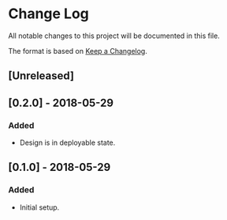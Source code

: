 
# Change Log
All notable changes to this project will be documented in this file.

The format is based on [Keep a Changelog](http://keepachangelog.com/).

## [Unreleased]

## [0.2.0] - 2018-05-29
### Added
- Design is in deployable state.

## [0.1.0] - 2018-05-29
### Added
- Initial setup.
